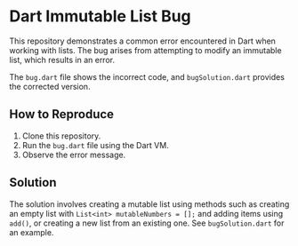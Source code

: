 # Dart Immutable List Bug

This repository demonstrates a common error encountered in Dart when working with lists.  The bug arises from attempting to modify an immutable list, which results in an error.

The `bug.dart` file shows the incorrect code, and `bugSolution.dart` provides the corrected version.

## How to Reproduce

1. Clone this repository.
2. Run the `bug.dart` file using the Dart VM.
3. Observe the error message.

## Solution

The solution involves creating a mutable list using methods such as creating an empty list with `List<int> mutableNumbers = [];` and adding items using `add()`, or creating a new list from an existing one.  See `bugSolution.dart` for an example.